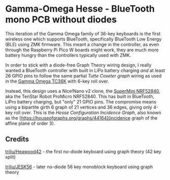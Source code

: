 
# Gamma-Omega Hesse - BlueTooth mono PCB without diodes

This iteration of the Gamma Omega family of 36-key keyboards is the first wireless one
which supports BlueTooth, specifically BlueTooth Low Energy (BLE) using ZMK firmware.
This meant a change in the controller, as even through the Raspberry Pi Pico W boards
might work, they are much more battery hungry than the controllers typically used with ZMK.

In order to stick with a diode-free Graph Theory wiring design, I really wanted a
BlueTooth controller with built in LiPo battery charging *and* at least 26 GPIO pins
to follow the same partial *Tutte Coxeter graph* wiring as used in the
[Gamma Omega TC36K](../tc36k/README.md) with 6-key roll over.

Instead, this design uses a Nice!Nano v2 clone, the [SuperMini
NRF52840](https://github.com/joric/nrfmicro/wiki/Alternatives#supermini-nrf52840),
aka the TenStar Robot ProMicro NRF52840. This has built in BlueTooth, LiPro battery
charging, but "only" 21 GPIO pins. The compromise means using a bipartite girth 6
graph of 21 vertices and 36 edges, giving only 4-key roll over. This is the *Hesse
Configuration Incidence Graph*, also known as the
[https://houseofgraphs.org/graphs/44164](incidence graph of the affine plane of order 3).

## Credits

[triliu/Heawood42](https://github.com/triliu/Heawood42) - the first no-diode keyboard using graph theory (42 key split)

[triliu/JESK56](https://github.com/triliu/JESK56) - later no-diode 56 key monoblock keyboard using graph theory
